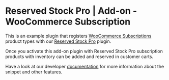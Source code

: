 # Reserved Stock Pro | Add-on - WooCommerce Subscription

This is an example plugin that registers [WooCommerce Subscriptions](https://woocommerce.com/products/woocommerce-subscriptions/) product types with our [Reserved Stock Pro](https://puri.io/plugin/reserved-stock-pro-for-woocommerce/) plugin. 

Once you activate this add-on plugin with Reserved Stock Pro subscription products with inventory can be added and reserved in customer carts.

Have a look at our developer [documentation](https://puri.io/docs/reserved-stock-pro/hooks/) for more information about the snippet and other features.
